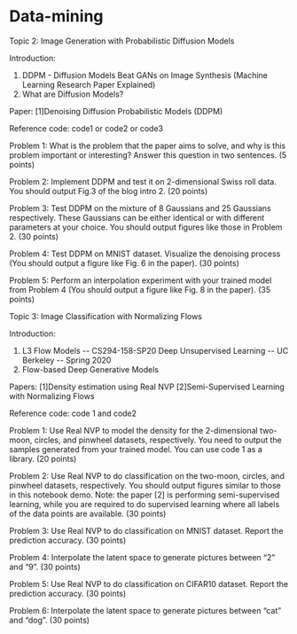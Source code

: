 # Data-mining

Topic 2: Image Generation with Probabilistic Diffusion Models
 
Introduction:
1.	DDPM - Diffusion Models Beat GANs on Image Synthesis (Machine Learning Research Paper Explained)
2.	What are Diffusion Models?
 
Paper:
[1]Denoising Diffusion Probabilistic Models (DDPM)
 
Reference code: code1 or code2 or code3
 
Problem 1: What is the problem that the paper aims to solve, and why is this problem important or interesting? Answer this question in two sentences. (5 points)
 
Problem 2: Implement DDPM and test it on 2-dimensional Swiss roll data. You should output Fig.3 of the blog intro 2. (20 points)
 
Problem 3: Test DDPM on the mixture of 8 Gaussians and 25 Gaussians respectively. These Gaussians can be either identical or with different parameters at your choice. You should output figures like those in Problem 2. (30 points)
 
Problem 4: Test DDPM on MNIST dataset. Visualize the denoising process (You should output a figure like Fig. 6 in the paper).  (30 points)
 
Problem 5: Perform an interpolation experiment with your trained model from Problem 4 (You should output a figure like Fig. 8 in the paper). (35 points)
 
Topic 3: Image Classification with Normalizing Flows
 
Introduction:
1.	L3 Flow Models -- CS294-158-SP20 Deep Unsupervised Learning -- UC Berkeley -- Spring 2020
2.	Flow-based Deep Generative Models
 
Papers: 
[1]Density estimation using Real NVP
[2]Semi-Supervised Learning with Normalizing Flows
 
Reference code: code 1 and code2
 
Problem 1: Use Real NVP to model the density for the 2-dimensional two-moon, circles, and pinwheel datasets, respectively. You need to output the samples generated from your trained model. You can use code 1 as a library. (20 points)
 
Problem 2: Use Real NVP to do classification on the two-moon, circles, and pinwheel datasets, respectively. You should output figures similar to those in this notebook demo. 
Note: the paper [2] is performing semi-supervised learning, while you are required to do supervised learning where all labels of the data points are available. (30 points)
 
Problem 3: Use Real NVP to do classification on MNIST dataset. Report the prediction accuracy. (30 points)
 
Problem 4: Interpolate the latent space to generate pictures between “2” and “9”. (30 points)
 
Problem 5: Use Real NVP to do classification on CIFAR10 dataset. Report the prediction accuracy. (30 points)
 
Problem 6: Interpolate the latent space to generate pictures between “cat” and “dog”. (30 points)
